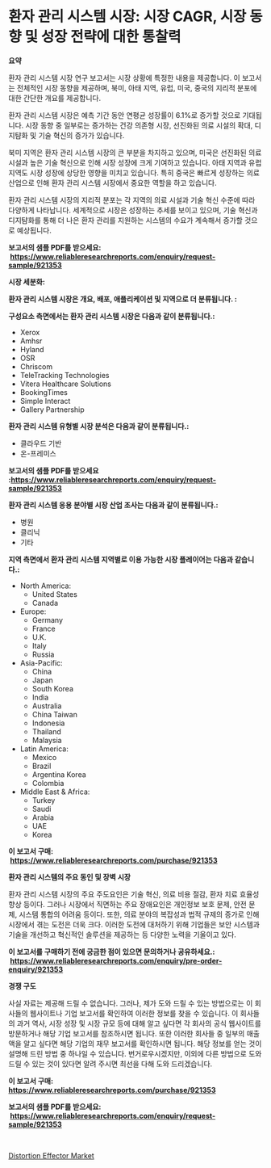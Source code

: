 <p><h1>환자 관리 시스템 시장: 시장 CAGR, 시장 동향 및 성장 전략에 대한 통찰력</h1></p><p><strong>요약</strong></p>
<p><p>환자 관리 시스템 시장 연구 보고서는 시장 상황에 특정한 내용을 제공합니다. 이 보고서는 전체적인 시장 동향을 제공하며, 북미, 아태 지역, 유럽, 미국, 중국의 지리적 분포에 대한 간단한 개요를 제공합니다.</p><p>환자 관리 시스템 시장은 예측 기간 동안 연평균 성장률이 6.1%로 증가할 것으로 기대됩니다. 시장 동향 중 일부로는 증가하는 건강 의존형 시장, 선진화된 의료 시설의 확대, 디지턈화 및 기술 혁신의 증가가 있습니다.</p><p>북미 지역은 환자 관리 시스템 시장의 큰 부분을 차지하고 있으며, 미국은 선진화된 의료 시설과 높은 기술 혁신으로 인해 시장 성장에 크게 기여하고 있습니다. 아태 지역과 유럽 지역도 시장 성장에 상당한 영향을 미치고 있습니다. 특히 중국은 빠르게 성장하는 의료 산업으로 인해 환자 관리 시스템 시장에서 중요한 역할을 하고 있습니다.</p><p>환자 관리 시스템 시장의 지리적 분포는 각 지역의 의료 시설과 기술 혁신 수준에 따라 다양하게 나타납니다. 세계적으로 시장은 성장하는 추세를 보이고 있으며, 기술 혁신과 디지턈화를 통해 더 나은 환자 관리를 지원하는 시스템의 수요가 계속해서 증가할 것으로 예상됩니다.</p></p>
<p><strong>보고서의 샘플 PDF를 받으세요: &nbsp;<a href="https://www.reliableresearchreports.com/enquiry/request-sample/921353">https://www.reliableresearchreports.com/enquiry/request-sample/921353</a></strong></p>
<p><strong>시장 세분화:</strong></p>
<p><strong> 환자 관리 시스템 시장은 개요, 배포, 애플리케이션 및 지역으로 더 분류됩니다. :</strong></p>
<p><strong>구성요소 측면에서는 환자 관리 시스템 시장은 다음과 같이 분류됩니다.:</strong></p>
<p><ul><li>Xerox</li><li>Amhsr</li><li>Hyland</li><li>OSR</li><li>Chriscom</li><li>TeleTracking Technologies</li><li>Vitera Healthcare Solutions</li><li>BookingTimes</li><li>Simple Interact</li><li>Gallery Partnership</li></ul></p>
<p><strong> 환자 관리 시스템 유형별 시장 분석은 다음과 같이 분류됩니다.:</strong></p>
<p><ul><li>클라우드 기반</li><li>온-프레미스</li></ul></p>
<p><strong>보고서의 샘플 PDF를 받으세요 :<a href="https://www.reliableresearchreports.com/enquiry/request-sample/921353">https://www.reliableresearchreports.com/enquiry/request-sample/921353</a></strong></p>
<p><strong> 환자 관리 시스템 응용 분야별 시장 산업 조사는 다음과 같이 분류됩니다.:</strong></p>
<p><ul><li>병원</li><li>클리닉</li><li>기타</li></ul></p>
<p><strong>지역 측면에서 환자 관리 시스템 지역별로 이용 가능한 시장 플레이어는 다음과 같습니다.:</strong></p>
<p><ul>
    <li>
        North America:
        <ul>
            <li>United States</li>
            <li>Canada</li>
        </ul>
    </li>
    <li>
        Europe:
        <ul>
            <li>Germany</li>
            <li>France</li>
            <li>U.K.</li>
            <li>Italy</li>
            <li>Russia</li>
        </ul>
    </li>
    <li>
        Asia-Pacific:
        <ul>
            <li>China</li>
            <li>Japan</li>
            <li>South Korea</li>
            <li>India</li>
            <li>Australia</li>
            <li>China Taiwan</li>
            <li>Indonesia</li>
            <li>Thailand</li>
            <li>Malaysia</li>
        </ul>
    </li>
    <li>
        Latin America:
        <ul>
            <li>Mexico</li>
            <li>Brazil</li>
            <li>Argentina Korea</li>
            <li>Colombia</li>
        </ul>
    </li>
    <li>
        Middle East & Africa:
        <ul>
            <li>Turkey</li>
            <li>Saudi</li>
            <li>Arabia</li>
            <li>UAE</li>
            <li>Korea</li>
        </ul>
    </li>
    </ul></p>
<p><strong>이 보고서 구매: &nbsp;<a href="https://www.reliableresearchreports.com/purchase/921353">https://www.reliableresearchreports.com/purchase/921353</a></strong></p>
<p><strong>환자 관리 시스템의 주요 동인 및 장벽 시장</strong></p>
<p><p>환자 관리 시스템 시장의 주요 주도요인은 기술 혁신, 의료 비용 절감, 환자 치료 효율성 향상 등이다. 그러나 시장에서 직면하는 주요 장애요인은 개인정보 보호 문제, 안전 문제, 시스템 통합의 어려움 등이다. 또한, 의료 분야의 복잡성과 법적 규제의 증가로 인해 시장에서 겪는 도전은 더욱 크다. 이러한 도전에 대처하기 위해 기업들은 보안 시스템과 기술을 개선하고 혁신적인 솔루션을 제공하는 등 다양한 노력을 기울이고 있다.</p></p>
<p><strong>이 보고서를 구매하기 전에 궁금한 점이 있으면 문의하거나 공유하세요.: &nbsp;<a href="https://www.reliableresearchreports.com/enquiry/pre-order-enquiry/921353">https://www.reliableresearchreports.com/enquiry/pre-order-enquiry/921353</a></strong></p>
<p><strong>경쟁 구도</strong></p>
<p><p>사실 자료는 제공해 드릴 수 없습니다. 그러나, 제가 도와 드릴 수 있는 방법으로는 이 회사들의 웹사이트나 기업 보고서를 확인하여 이러한 정보를 찾을 수 있습니다. 이 회사들의 과거 역사, 시장 성장 및 시장 규모 등에 대해 알고 싶다면 각 회사의 공식 웹사이트를 방문하거나 해당 기업 보고서를 참조하시면 됩니다. 또한 이러한 회사들 중 일부의 매출액을 알고 싶다면 해당 기업의 재무 보고서를 확인하시면 됩니다. 해당 정보를 얻는 것이 설명해 드린 방법 중 하나일 수 있습니다. 번거로우시겠지만, 이외에 다른 방법으로 도와 드릴 수 있는 것이 있다면 알려 주시면 최선을 다해 도와 드리겠습니다.</p></p>
<p><strong>이 보고서 구매: &nbsp; <a href="https://www.reliableresearchreports.com/purchase/921353">https://www.reliableresearchreports.com/purchase/921353</a></strong></p>
<p><strong>보고서의 샘플 PDF를 받으세요: &nbsp;<a href="https://www.reliableresearchreports.com/enquiry/request-sample/921353">https://www.reliableresearchreports.com/enquiry/request-sample/921353</a></strong><strong></strong></p>
<p>&nbsp;</p>
<p><p><a href="https://github.com/Glendatilghmankmgz0rbhwpy/Market-Research-Report-List-1/blob/main/distortion-effector-market.md">Distortion Effector Market</a></p></p>
